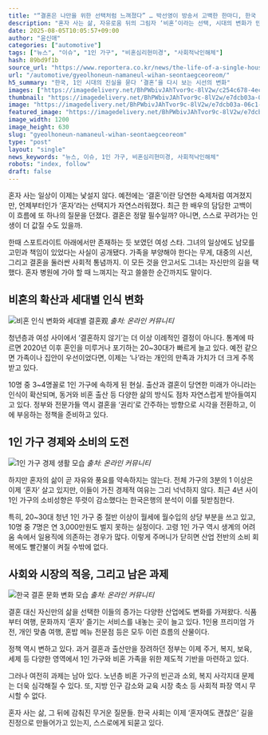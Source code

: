 ```yaml
---
title: "“결혼은 나만을 위한 선택처럼 느껴졌다” … 박선영이 방송서 고백한 한마디, 한국 사회에 던진 묵직한 메시지"
description: "혼자 사는 삶, 자유로움 뒤의 그림자 ‘비혼’이라는 선택, 시대의 변화가 만든 길 ..."
date: 2025-08-05T10:05:57+09:00
author: "윤신애"
categories: ["automotive"]
tags: ["뉴스", "이슈", "1인 가구", "비혼심리현미경", "사회적낙인해체"]
hash: 89bd9f1b
source_url: "https://www.reportera.co.kr/news/the-life-of-a-single-household-in-korea/"
url: "/automotive/gyeolhoneun-namaneul-wihan-seontaegceoreom/"
h5_summary: "한국, 1인 시대의 진실을 묻다 ‘결혼’을 다시 보는 시선의 변화"
images: ["https://imagedelivery.net/BhPWbivJAhTvor9c-8lV2w/c254c678-4ec6-492f-3ff9-88b38c2b1300/public", "https://imagedelivery.net/BhPWbivJAhTvor9c-8lV2w/64e25a76-cbfa-4929-cfb5-cf62e05d8a00/public", "https://imagedelivery.net/BhPWbivJAhTvor9c-8lV2w/67b77adb-2b78-45b1-7581-9c4b7b4fc600/public", "https://imagedelivery.net/BhPWbivJAhTvor9c-8lV2w/e7dcb03a-06c1-43f0-635c-d1d980d2eb00/public"]
thumbnail: "https://imagedelivery.net/BhPWbivJAhTvor9c-8lV2w/e7dcb03a-06c1-43f0-635c-d1d980d2eb00/public"
image: "https://imagedelivery.net/BhPWbivJAhTvor9c-8lV2w/e7dcb03a-06c1-43f0-635c-d1d980d2eb00/public"
featured_image: "https://imagedelivery.net/BhPWbivJAhTvor9c-8lV2w/e7dcb03a-06c1-43f0-635c-d1d980d2eb00/public"
image_width: 1200
image_height: 630
slug: "gyeolhoneun-namaneul-wihan-seontaegceoreom"
type: "post"
layout: "single"
news_keywords: "뉴스, 이슈, 1인 가구, 비혼심리현미경, 사회적낙인해체"
robots: "index, follow"
draft: false
---
```


혼자 사는 일상이 이제는 낯설지 않다. 예전에는 ‘결혼’이란 당연한 숙제처럼 여겨졌지만, 언제부터인가 ‘혼자’라는 선택지가 자연스러워졌다. 최근 한 배우의 담담한 고백이 이 흐름에 또 하나의 질문을 던졌다. 결혼은 정말 필수일까? 아니면, 스스로 꾸려가는 인생이 더 값질 수도 있을까.

한때 스포트라이트 아래에서만 존재하는 듯 보였던 여성 스타. 그녀의 일상에도 남모를 고민과 책임이 있었다는 사실이 공개됐다. 가족을 부양해야 한다는 무게, 대중의 시선, 그리고 결혼을 둘러싼 사회적 통념까지. 이 모든 것을 안고서도 그녀는 자신만의 길을 택했다. 혼자 병원에 가야 할 때 느껴지는 작고 쓸쓸한 순간까지도 말이다.

## 비혼의 확산과 세대별 인식 변화

![비혼 인식 변화와 세대별 결혼观](https://imagedelivery.net/BhPWbivJAhTvor9c-8lV2w/64e25a76-cbfa-4929-cfb5-cf62e05d8a00/public)
*출처: 온라인 커뮤니티*


청년층과 여성 사이에서 ‘결혼하지 않기’는 더 이상 이례적인 결정이 아니다. 통계에 따르면 2020년 이후 혼인을 미루거나 포기하는 20~30대가 빠르게 늘고 있다. 예전 같으면 가족이나 집안이 우선이었다면, 이제는 ‘나’라는 개인의 만족과 가치가 더 크게 주목받고 있다.

10명 중 3~4명꼴로 1인 가구에 속하게 된 현실. 출산과 결혼이 당연한 미래가 아니라는 인식이 확산되며, 동거와 비혼 출산 등 다양한 삶의 방식도 점차 자연스럽게 받아들여지고 있다. 정부와 전문가들 역시 결혼을 ‘권리’로 간주하는 방향으로 시각을 전환하고, 이에 부응하는 정책을 준비하고 있다.

## 1인 가구 경제와 소비의 도전

![1인 가구 경제 생활 모습](https://imagedelivery.net/BhPWbivJAhTvor9c-8lV2w/67b77adb-2b78-45b1-7581-9c4b7b4fc600/public)
*출처: 온라인 커뮤니티*


하지만 혼자의 삶이 곧 자유와 풍요를 약속하지는 않는다. 전체 가구의 3분의 1 이상은 이제 ‘혼자’ 살고 있지만, 이들이 가진 경제적 여유는 그리 넉넉하지 않다. 최근 4년 사이 1인 가구의 소비성향은 뚜렷이 감소했다는 한국은행의 분석이 이를 뒷받침한다.

특히, 20~30대 청년 1인 가구 중 절반 이상이 월세에 월수입의 상당 부분을 쓰고 있고, 10명 중 7명은 연 3,000만원도 벌지 못하는 실정이다. 고령 1인 가구 역시 생계의 어려움 속에서 일용직에 의존하는 경우가 많다. 이렇게 주머니가 닫히면 산업 전반의 소비 회복에도 빨간불이 켜질 수밖에 없다.

## 사회와 시장의 적응, 그리고 남은 과제

![한국 결혼 문화 변화 모습](https://imagedelivery.net/BhPWbivJAhTvor9c-8lV2w/c254c678-4ec6-492f-3ff9-88b38c2b1300/public)
*출처: 온라인 커뮤니티*


결혼 대신 자신만의 삶을 선택한 이들의 증가는 다양한 산업에도 변화를 가져왔다. 식품부터 여행, 문화까지 ‘혼자’ 즐기는 서비스를 내놓는 곳이 늘고 있다. 1인용 프리미엄 가전, 개인 맞춤 여행, 혼밥 메뉴 전문점 등은 모두 이런 흐름의 산물이다.

정책 역시 변하고 있다. 과거 결혼과 출산만을 장려하던 정부는 이제 주거, 복지, 보육, 세제 등 다양한 영역에서 1인 가구와 비혼 가족을 위한 제도적 기반을 마련하고 있다.

그러나 여전히 과제는 남아 있다. 노년층 비혼 가구의 빈곤과 소외, 복지 사각지대 문제는 더욱 심각해질 수 있다. 또, 지방 인구 감소와 교육 시장 축소 등 사회적 파장 역시 무시할 수 없다.

혼자 사는 삶, 그 뒤에 감춰진 무거운 질문들. 한국 사회는 이제 ‘혼자여도 괜찮은’ 길을 진정으로 만들어가고 있는지, 스스로에게 되묻고 있다.

